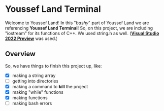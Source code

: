 # Youssef Land Terminal

Welcome to Youssef Land! In this "_bashy_" part of Youssef Land we are referencing __Youssef Land Terminal__! So, on this project, we are including "iostream" for its functions of C++. We used string.h as well. (__[Visual Studio 2022 Preview](https://visualstudio.microsoft.com)__ was used.)

## Overview

So, we have things to finish this project up, like:

- [x] making a string array
- [ ] getting into directories
- [x] making a command to __kill__ the project
- [x] making "while" functions
- [x] making functions 
- [ ] making bash errors
